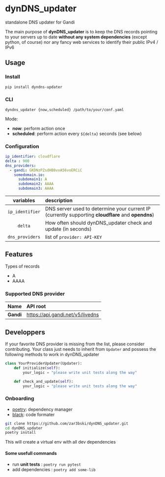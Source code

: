 # dynDNS_updater
standalone DNS updater for Gandi


The main purpose of **dynDNS_updater** is to keep the DNS records pointing to your servers up to date **without any system dependencies** (except python, of course) nor any fancy web services to identify their public IPv4 / IPv6

## Usage

### Install

```bash
pip install dyndns-updater
```

### CLI

```
dyndns_updater {now,scheduled} /path/to/your/conf.yaml
```
Mode: 

* **now**: perform action once
* **scheduled**: perform action every `${delta}` seconds (see below)


### Configuration

```yaml
ip_identifier: cloudflare
delta : 900
dns_providers: 
  - gandi: GKDNzPZsdHB8vxA56voERCiC
    somedomain.io:
      subdomain1: A
      subdomain2: AAAA
      subdomain3: AAAA
```

|    variables    | description                                                                                        |
| :-------------: | :------------------------------------------------------------------------------------------------- |
| `ip_identifier` | DNS server used to determine your current IP (currently supporting **cloudflare** and **opendns**) |
|     `delta`     | How often should dynDNS_updater check and update (in seconds)                                      |
| `dns_providers` | list of `provider: API-KEY`                                                                        |


## Features

Types of records

* A
* AAAA

### Supported DNS provider

|      Name | API root                         |
| --------: | :------------------------------- |
| **Gandi** | https://api.gandi.net/v5/livedns |

## Developpers 

If your favorite DNS provider is missing from the list, please consider contributing. Your class just needs to inherit from `Updater` and possess the following methods to work in dynDNS_updater

```python
class YourProviderUpdater(Updater):
    def initialize(self):
        your_logic = "please write unit tests along the way"

    def check_and_update(self):
        your_logic = "please write unit tests along the way"
```

### Onboarding

* [poetry](https://python-poetry.org/): dependency manager
* [black](https://black.readthedocs.io/en/stable/): code formater

```bash
git clone https://github.com/zar3bski/dynDNS_updater.git
cd dynDNS_updater
poetry install 
```

This will create a virtual env with all dev dependencies

#### Some usefull commands

* run **unit tests** : `poetry run pytest`
* add dependencies : `poetry add some-lib`



